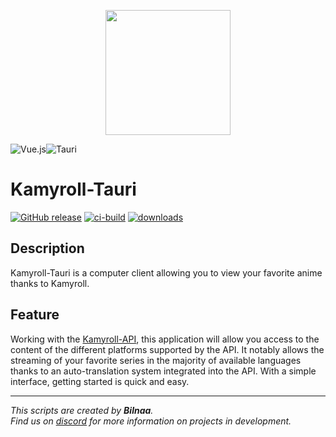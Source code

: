 <p align="center">
  <img src='./src/assets/kamyroll_logo.svg' width='200'>
</p>

![Vue.js](https://img.shields.io/badge/vuejs-%2335495e.svg?style=for-the-badge&logo=vuedotjs&logoColor=%234FC08D)![Tauri](https://img.shields.io/badge/tauri-%2324C8DB.svg?style=for-the-badge&logo=tauri)
# Kamyroll-Tauri
[![GitHub release](https://img.shields.io/github/v/release/kamyroll/kamyroll-tauri?color=Green&label=Version&style=for-the-badge)](https://github.com/kamyroll/Kamyroll-Tauri/releases/)
[![ci-build](https://img.shields.io/github/workflow/status/kamyroll/kamyroll-tauri/Release?style=for-the-badge)](https://github.com/kamyroll/Kamyroll-Tauri/actions/workflows/main.yml/)
[![downloads](https://img.shields.io/github/downloads/kamyroll/Kamyroll-Tauri/total.svg?style=for-the-badge)](https://github.com/kamyroll/Kamyroll-Tauri/releases/)


## Description
Kamyroll-Tauri is a computer client allowing you to view your favorite anime thanks to Kamyroll.

## Feature
Working with the [Kamyroll-API](https://github.com/kamyroll/Kamyroll-Wiki), this application will allow you access to the content of the different platforms supported by the API. It notably allows the streaming of your favorite series in the majority of available languages thanks to an auto-translation system integrated into the API. With a simple interface, getting started is quick and easy.


---
*This scripts are created by __Bilnaa__.  
Find us on [discord](https://discord.com/invite/g6JzYbh) for more information on projects in development.*
